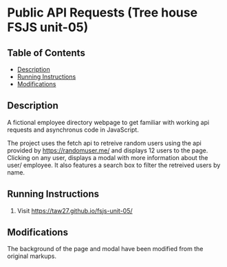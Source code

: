 # Public API Requests (Tree house FSJS unit-05)

## Table of Contents

* [Description](#description)
* [Running Instructions](#running-instructions)
* [Modifications](#modifications)

## Description

A fictional employee directory webpage to get familiar with working api requests and asynchronus code in JavaScript.

The project uses the fetch api to retreive random users using the api provided by https://randomuser.me/ and displays 12 users to the page. Clicking on any user, displays a modal with more information about the user/ employee. It also features a search box to filter the retreived users by name.

## Running Instructions

1. Visit <https://taw27.github.io/fsjs-unit-05/>

## Modifications

The background of the page and modal have been modified from the original markups.
